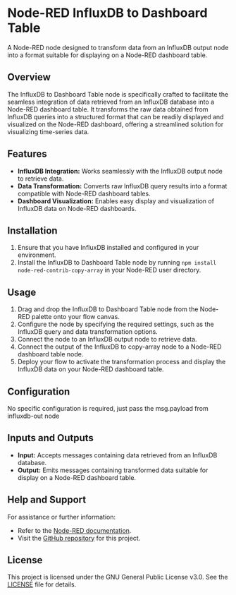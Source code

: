 # Node-RED InfluxDB to Dashboard Table

A Node-RED node designed to transform data from an InfluxDB output node into a format suitable for displaying on a Node-RED dashboard table.

## Overview

The InfluxDB to Dashboard Table node is specifically crafted to facilitate the seamless integration of data retrieved from an InfluxDB database into a Node-RED dashboard table. It transforms the raw data obtained from InfluxDB queries into a structured format that can be readily displayed and visualized on the Node-RED dashboard, offering a streamlined solution for visualizing time-series data.

## Features

- **InfluxDB Integration:** Works seamlessly with the InfluxDB output node to retrieve data.
- **Data Transformation:** Converts raw InfluxDB query results into a format compatible with Node-RED dashboard tables.
- **Dashboard Visualization:** Enables easy display and visualization of InfluxDB data on Node-RED dashboards.

## Installation

1. Ensure that you have InfluxDB installed and configured in your environment.
2. Install the InfluxDB to Dashboard Table node by running `npm install node-red-contrib-copy-array` in your Node-RED user directory.

## Usage

1. Drag and drop the InfluxDB to Dashboard Table node from the Node-RED palette onto your flow canvas.
2. Configure the node by specifying the required settings, such as the InfluxDB query and data transformation options.
3. Connect the node to an InfluxDB output node to retrieve data.
4. Connect the output of the InfluxDB to copy-array node to a Node-RED dashboard table node.
5. Deploy your flow to activate the transformation process and display the InfluxDB data on your Node-RED dashboard table.

## Configuration

No specific configuration is required, just pass the msg.payload from influxdb-out node 

## Inputs and Outputs

- **Input:** Accepts messages containing data retrieved from an InfluxDB database.
- **Output:** Emits messages containing transformed data suitable for display on a Node-RED dashboard table.

## Help and Support

For assistance or further information:
- Refer to the [Node-RED documentation](https://nodered.org/docs/).
- Visit the [GitHub repository](https://github.com/hj91/node-red-contrib-copy-array) for this project.

## License

This project is licensed under the GNU General Public License v3.0. See the [LICENSE](LICENSE) file for details.

